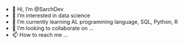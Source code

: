 - 👋 Hi, I’m @SarchDev
- 👀 I’m interested in data science
- 🌱 I’m currently learning AL programming language, SQL, Python, R
- 💞️ I’m looking to collaborate on ...
- 📫 How to reach me ...

<!---
SarchDev/SarchDev is a ✨ special ✨ repository because its `README.md` (this file) appears on your GitHub profile.
You can click the Preview link to take a look at your changes.
--->
